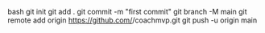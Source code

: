 bash
     git init
     git add .
     git commit -m "first commit"
     git branch -M main
     git remote add origin https://github.com/<ton-utilisateur>/coachmvp.git
     git push -u origin main

